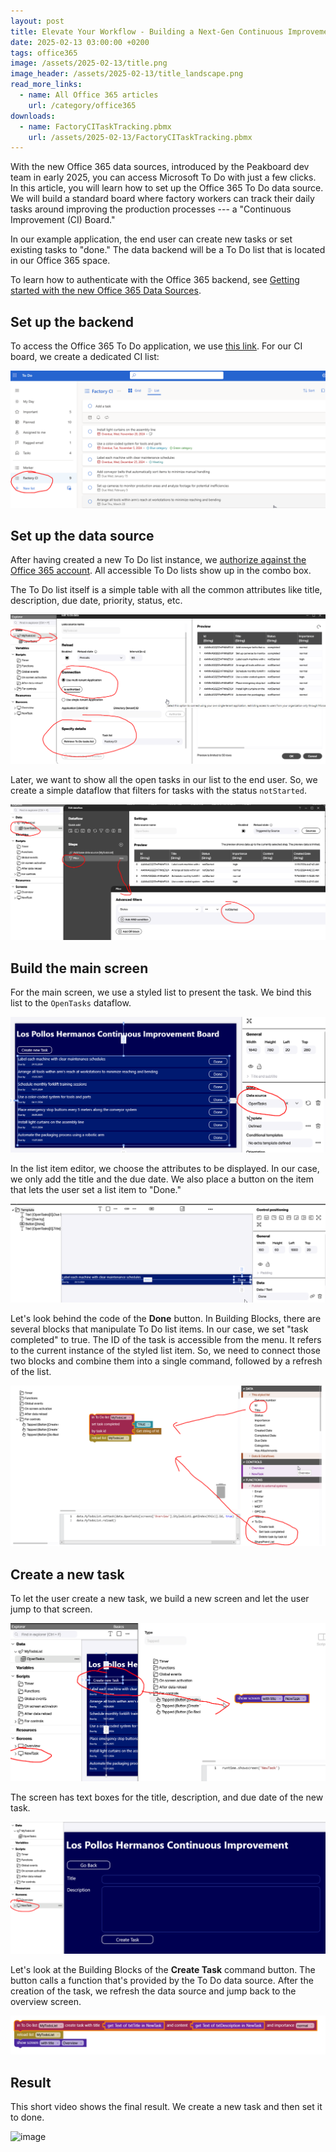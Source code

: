 ```yaml
---
layout: post
title: Elevate Your Workflow - Building a Next-Gen Continuous Improvement Board with Office 365 To Do
date: 2025-02-13 03:00:00 +0200
tags: office365
image: /assets/2025-02-13/title.png
image_header: /assets/2025-02-13/title_landscape.png
read_more_links:
  - name: All Office 365 articles
    url: /category/office365
downloads:
  - name: FactoryCITaskTracking.pbmx
    url: /assets/2025-02-13/FactoryCITaskTracking.pbmx
---
```


With the new Office 365 data sources, introduced by the Peakboard dev team in early 2025, you can access Microsoft To Do with just a few clicks. In this article, you will learn how to set up the Office 365 To Do data source. We will build a standard board where factory workers can track their daily tasks around improving the production processes --- a "Continuous Improvement (CI) Board."

In our example application, the end user can create new tasks or set existing tasks to "done." The data backend will be a To Do list that is located in our Office 365 space.

To learn how to authenticate with the Office 365 backend, see [Getting started with the new Office 365 Data Sources](/Getting-started-with-the-new-Office-365-Data-Sources.html).

## Set up the backend

To access the Office 365 To Do application, we use [this link](https://to-do.office.com/). For our CI board, we create a dedicated CI list:

![image](/assets/2025-02-13/010.png)

## Set up the data source

After having created a new To Do list instance, we [authorize against the Office 365 account](/Getting-started-with-the-new-Office-365-Data-Sources.html). All accessible To Do lists show up in the combo box.

The To Do list itself is a simple table with all the common attributes like title, description, due date, priority, status, etc.

![image](/assets/2025-02-13/020.png)

Later, we want to show all the open tasks in our list to the end user. So, we create a simple dataflow that filters for tasks with the status `notStarted`.

![image](/assets/2025-02-13/030.png)

## Build the main screen

For the main screen, we use a styled list to present the task. We bind this list to the `OpenTasks` dataflow.

![image](/assets/2025-02-13/040.png)

In the list item editor, we choose the attributes to be displayed. In our case, we only add the title and the due date. We also place a button on the item that lets the user set a list item to "Done."

![image](/assets/2025-02-13/050.png)

Let's look behind the code of the **Done** button. In Building Blocks, there are several blocks that manipulate To Do list items. In our case, we set "task completed" to true. The ID of the task is accessible from the menu. It refers to the current instance of the styled list item. So, we need to connect those two blocks and combine them into a single command, followed by a refresh of the list.

![image](/assets/2025-02-13/060.png)

## Create a new task

To let the user create a new task, we build a new screen and let the user jump to that screen.

![image](/assets/2025-02-13/070.png)

The screen has text boxes for the title, description, and due date of the new task.

![image](/assets/2025-02-13/080.png)

Let's look at the Building Blocks of the **Create Task** command button. The button calls a function that's provided by the To Do data source. After the creation of the task, we refresh the data source and jump back to the overview screen.

![image](/assets/2025-02-13/090.png)

## Result

This short video shows the final result. We create a new task and then set it to done.

![image](/assets/2025-02-13/result.gif)
